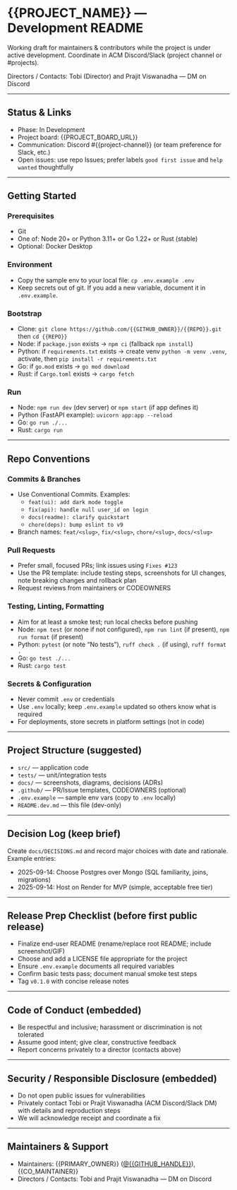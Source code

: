 # {{PROJECT_NAME}} — Development README

Working draft for maintainers & contributors while the project is under active development. Coordinate in ACM Discord/Slack (project channel or #projects).

Directors / Contacts: Tobi (Director) and Prajit Viswanadha — DM on Discord

---

## Status & Links
- Phase: In Development
- Project board: {{PROJECT_BOARD_URL}}
- Communication: Discord #{{project-channel}} (or team preference for Slack, etc.)
- Open issues: use repo Issues; prefer labels `good first issue` and `help wanted` thoughtfully

---

## Getting Started

### Prerequisites
- Git
- One of: Node 20+ or Python 3.11+ or Go 1.22+ or Rust (stable)
- Optional: Docker Desktop

### Environment
- Copy the sample env to your local file: `cp .env.example .env`
- Keep secrets out of git. If you add a new variable, document it in `.env.example`.

### Bootstrap
- Clone: `git clone https://github.com/{{GITHUB_OWNER}}/{{REPO}}.git` then `cd {{REPO}}`
- Node: if `package.json` exists → `npm ci` (fallback `npm install`)
- Python: if `requirements.txt` exists → create venv `python -m venv .venv`, activate, then `pip install -r requirements.txt`
- Go: if `go.mod` exists → `go mod download`
- Rust: if `Cargo.toml` exists → `cargo fetch`

### Run
- Node: `npm run dev` (dev server) or `npm start` (if app defines it)
- Python (FastAPI example): `uvicorn app:app --reload`
- Go: `go run ./...`
- Rust: `cargo run`

---

## Repo Conventions

### Commits & Branches
- Use Conventional Commits. Examples:
  - `feat(ui): add dark mode toggle`
  - `fix(api): handle null user_id on login`
  - `docs(readme): clarify quickstart`
  - `chore(deps): bump eslint to v9`
- Branch names: `feat/<slug>`, `fix/<slug>`, `chore/<slug>`, `docs/<slug>`

### Pull Requests
- Prefer small, focused PRs; link issues using `Fixes #123`
- Use the PR template: include testing steps, screenshots for UI changes, note breaking changes and rollback plan
- Request reviews from maintainers or CODEOWNERS

### Testing, Linting, Formatting
- Aim for at least a smoke test; run local checks before pushing
- Node: `npm test` (or none if not configured), `npm run lint` (if present), `npm run format` (if present)
- Python: `pytest` (or note “No tests”), `ruff check .` (if using), `ruff format .`
- Go: `go test ./...`
- Rust: `cargo test`

### Secrets & Configuration
- Never commit `.env` or credentials
- Use `.env` locally; keep `.env.example` updated so others know what is required
- For deployments, store secrets in platform settings (not in code)

---

## Project Structure (suggested)
- `src/` — application code
- `tests/` — unit/integration tests
- `docs/` — screenshots, diagrams, decisions (ADRs)
- `.github/` — PR/Issue templates, CODEOWNERS (optional)
- `.env.example` — sample env vars (copy to `.env` locally)
- `README.dev.md` — this file (dev-only)

---

## Decision Log (keep brief)
Create `docs/DECISIONS.md` and record major choices with date and rationale. Example entries:
- 2025-09-14: Choose Postgres over Mongo (SQL familiarity, joins, migrations)
- 2025-09-14: Host on Render for MVP (simple, acceptable free tier)

---

## Release Prep Checklist (before first public release)
- Finalize end-user README (rename/replace root README; include screenshot/GIF)
- Choose and add a LICENSE file appropriate for the project
- Ensure `.env.example` documents all required variables
- Confirm basic tests pass; document manual smoke test steps
- Tag `v0.1.0` with concise release notes

---

## Code of Conduct (embedded)
- Be respectful and inclusive; harassment or discrimination is not tolerated
- Assume good intent; give clear, constructive feedback
- Report concerns privately to a director (contacts above)

---

## Security / Responsible Disclosure (embedded)
- Do not open public issues for vulnerabilities
- Privately contact Tobi or Prajit Viswanadha (ACM Discord/Slack DM) with details and reproduction steps
- We will acknowledge receipt and coordinate a fix

---

## Maintainers & Support
- Maintainers: {{PRIMARY_OWNER}} ([@{{GITHUB_HANDLE}}](https://github.com/{{GITHUB_HANDLE}})), {{CO_MAINTAINER}}
- Directors / Contacts: Tobi and Prajit Viswanadha — DM on Discord
